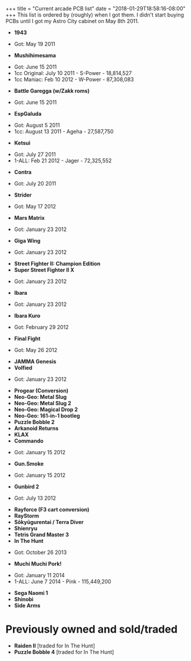 +++
title = "Current arcade PCB list"
date = "2018-01-29T18:58:16-08:00"
+++
This list is ordered by (roughly) when I got them.  I didn't start buying PCBs until I got my Astro City cabinet on May 8th 2011.

- **1943**
 * Got: May 19 2011
- **Mushihimesama**
 * Got: June 15 2011
 * 1cc Original: July 10 2011 - S-Power - 18,814,527
 * 1cc Maniac: Feb 10 2012 - W-Power - 87,308,083
- **Battle Garegga (w/Zakk roms)**
 * Got: June 15 2011
- **EspGaluda**
 * Got: August 5 2011
 * 1cc: August 13 2011 - Ageha - 27,587,750
- **Ketsui**
 * Got: July 27 2011
 * 1-ALL: Feb 21 2012 - Jager - 72,325,552
- **Contra**
 * Got: July 20 2011
- **Strider**
 * Got: May 17 2012
- **Mars Matrix**
 * Got: January 23 2012
- **Giga Wing**
 * Got: January 23 2012
- **Street Fighter II: Champion Edition**
- **Super Street Fighter II X**
 * Got: January 23 2012
- **Ibara**
 * Got: January 23 2012
- **Ibara Kuro**
 * Got: February 29 2012
- **Final Fight**
 * Got: May 26 2012
- **JAMMA Genesis**
- **Volfied**
 * Got: January 23 2012
- **Progear (Conversion)**
- **Neo-Geo: Metal Slug**
- **Neo-Geo: Metal Slug 2**
- **Neo-Geo: Magical Drop 2**
- **Neo-Geo: 161-in-1 bootleg**
- **Puzzle Bobble 2**
- **Arkanoid Returns**
- **KLAX**
- **Commando**
 * Got: January 15 2012
- **Gun.Smoke**
 * Got: January 15 2012
- **Gunbird 2**
 * Got: July 13 2012
- **Rayforce (F3 cart conversion)**
- **RayStorm**
- **Sōkyūgurentai / Terra Diver**
- **Shienryu**
- **Tetris Grand Master 3**
- **In The Hunt**
 * Got: October 26 2013
- **Muchi Muchi Pork!**
 * Got: January 11 2014
 * 1-ALL: June 7 2014 - Pink - 115,449,200
- **Sega Naomi 1**
- **Shinobi**
- **Side Arms**

Previously owned and sold/traded
=========

- **Raiden II** [traded for In The Hunt]
- **Puzzle Bobble 4** [traded for In The Hunt]
